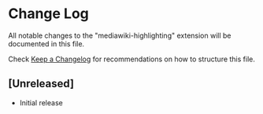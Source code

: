 # Change Log
All notable changes to the "mediawiki-highlighting" extension will be documented in this file.

Check [Keep a Changelog](http://keepachangelog.com/) for recommendations on how to structure this file.

## [Unreleased]
- Initial release